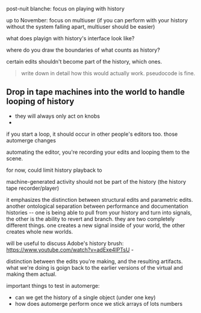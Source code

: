 post-nuit blanche: focus on playing with history

up to November: focus on multiuser (if you can perform with your history without the system falling apart, multiuser should be easier)

what does playign with history's interface look like? 

where do you draw the boundaries of what counts as history?

certain edits shouldn't become part of the history, which ones. 

> write down in detail how this would actually work. pseudocode is fine. 

## Drop in tape machines into the world to handle looping of history
- they will always only act on knobs
- 
if you start a loop, it should occur in other people's editors too. those automerge changes 

automating the editor, you're recording your edits and looping them to the scene. 

for now, could limit history playback to 

machine-generated activity should not be part of the history (the history tape recorder/player)

it emphasizes the distinction between structural edits and parametric edits. another ontological separation between performance and documentation histories -- one is being able to pull from your history and turn into signals, the other is the ability to revert and branch. they are two completely different things. one creates a new signal inside of your world, the other creates whole new worlds. 


will be useful to discuss Adobe's history brush: https://www.youtube.com/watch?v=adExe4IPTsU - 

distinction between the edits you're making, and the resulting artifacts. what we're doing is goign back to the earlier versions of the virtual and making them actual. 

important things to test in automerge:
- can we get the history of a single object (under one key)
- how does automerge perform once we stick arrays of lots numbers